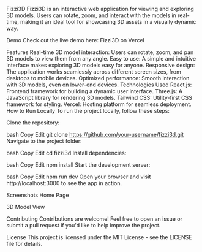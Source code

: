 Fizzi3D
Fizzi3D is an interactive web application for viewing and exploring 3D models. Users can rotate, zoom, and interact with the models in real-time, making it an ideal tool for showcasing 3D assets in a visually dynamic way.

Demo
Check out the live demo here: Fizzi3D on Vercel

<!-- Replace this URL with an actual image link -->

Features
Real-time 3D model interaction: Users can rotate, zoom, and pan 3D models to view them from any angle.
Easy to use: A simple and intuitive interface makes exploring 3D models easy for anyone.
Responsive design: The application works seamlessly across different screen sizes, from desktops to mobile devices.
Optimized performance: Smooth interaction with 3D models, even on lower-end devices.
Technologies Used
React.js: Frontend framework for building a dynamic user interface.
Three.js: A JavaScript library for rendering 3D models.
Tailwind CSS: Utility-first CSS framework for styling.
Vercel: Hosting platform for seamless deployment.
How to Run Locally
To run the project locally, follow these steps:

Clone the repository:

bash
Copy
Edit
git clone https://github.com/your-username/fizzi3d.git
Navigate to the project folder:

bash
Copy
Edit
cd fizzi3d
Install dependencies:

bash
Copy
Edit
npm install
Start the development server:

bash
Copy
Edit
npm run dev
Open your browser and visit http://localhost:3000 to see the app in action.

Screenshots
Home Page
<!-- Replace this URL with an actual image link -->

3D Model View
<!-- Replace this URL with an actual image link -->

Contributing
Contributions are welcome! Feel free to open an issue or submit a pull request if you'd like to help improve the project.

License
This project is licensed under the MIT License - see the LICENSE file for details.

